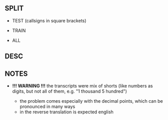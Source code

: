 ## SPLIT

-   TEST (callsigns in square brackets)



-   TRAIN


-   ALL
## DESC

## NOTES

-   **!!! WARNING !!!** the transcripts were mix of shorts (like numbers as digits, but not all of them, e.g. "1 thousand 5 hundred")

    -   the problem comes especially with the decimal points, which can be pronounced in many ways
    -   in the reverse translation is expected english
